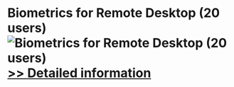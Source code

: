 # Biometrics for Remote Desktop (20 users)<br />![Biometrics for Remote Desktop (20 users)](https://mycommerce.akamaized.net/api/pimages/P300765876/BIG/300765876.GIF)<br />[>> Detailed information](https://secure.shareit.com/shareit/product.html?productid=300765876&affiliateid=200057808)
